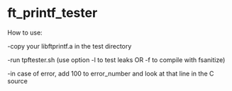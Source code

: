 # ft_printf_tester

How to use:

-copy your libftprintf.a in the test directory

-run tpftester.sh (use option -l to test leaks OR -f to compile with fsanitize)

-in case of error, add 100 to error_number and look at that line in the C source

